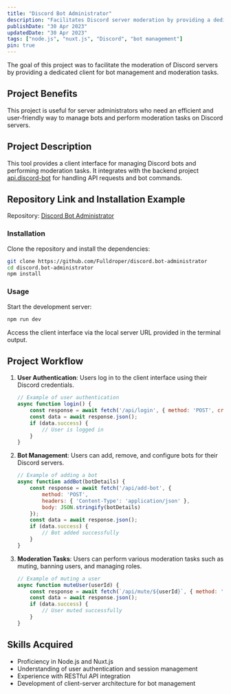 ```yaml
---
title: "Discord Bot Administrator"
description: "Facilitates Discord server moderation by providing a dedicated client for bot management."
publishDate: "30 Apr 2023"
updatedDate: "30 Apr 2023"
tags: ["node.js", "nuxt.js", "Discord", "bot management"]
pin: true
---
```

The goal of this project was to facilitate the moderation of Discord servers by providing a dedicated client for bot management and moderation tasks.

## Project Benefits
This project is useful for server administrators who need an efficient and user-friendly way to manage bots and perform moderation tasks on Discord servers.

## Project Description
This tool provides a client interface for managing Discord bots and performing moderation tasks. It integrates with the backend project [api.discord-bot](https://github.com/Fulldroper/api.discord-bot) for handling API requests and bot commands.

## Repository Link and Installation Example
Repository: [Discord Bot Administrator](https://github.com/Fulldroper/discord.bot-administrator)

### Installation
Clone the repository and install the dependencies:

```bash
git clone https://github.com/Fulldroper/discord.bot-administrator
cd discord.bot-administrator
npm install
```

### Usage
Start the development server:

```bash
npm run dev
```

Access the client interface via the local server URL provided in the terminal output.

## Project Workflow
1. **User Authentication**: Users log in to the client interface using their Discord credentials.
    ```javascript
    // Example of user authentication
    async function login() {
        const response = await fetch('/api/login', { method: 'POST', credentials: 'include' });
        const data = await response.json();
        if (data.success) {
            // User is logged in
        }
    }
    ```

2. **Bot Management**: Users can add, remove, and configure bots for their Discord servers.
    ```javascript
    // Example of adding a bot
    async function addBot(botDetails) {
        const response = await fetch('/api/add-bot', {
            method: 'POST',
            headers: { 'Content-Type': 'application/json' },
            body: JSON.stringify(botDetails)
        });
        const data = await response.json();
        if (data.success) {
            // Bot added successfully
        }
    }
    ```

3. **Moderation Tasks**: Users can perform various moderation tasks such as muting, banning users, and managing roles.
    ```javascript
    // Example of muting a user
    async function muteUser(userId) {
        const response = await fetch(`/api/mute/${userId}`, { method: 'POST' });
        const data = await response.json();
        if (data.success) {
            // User muted successfully
        }
    }
    ```

## Skills Acquired
- Proficiency in Node.js and Nuxt.js
- Understanding of user authentication and session management
- Experience with RESTful API integration
- Development of client-server architecture for bot management
